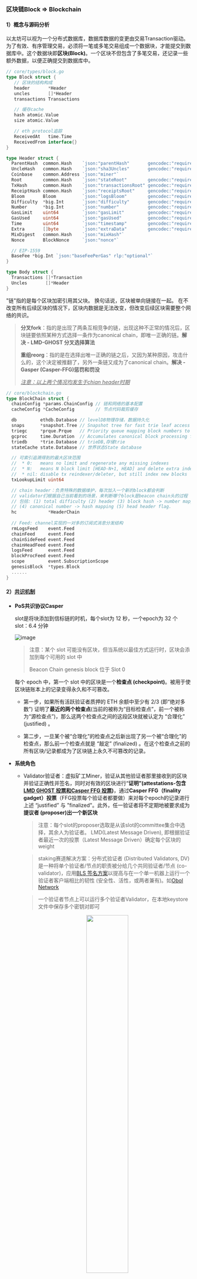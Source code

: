 ### 区块链Block => Blockchain

#### 1）概念与源码分析

以太坊可以视为一个分布式数据库，数据库数据的变更由交易Transaction驱动。为了有效、有序管理交易，必须将一笔或多笔交易组成一个数据块，才能提交到数据库中。这个数据块即**区块(Block)**。一个区块不但包含了多笔交易，还记录一些额外数据，以便正确提交到数据库中。

```go
// core/types/block.go
type Block struct {
   // 区块的结构构成
   header       *Header
   uncles       []*Header
   transactions Transactions

   // 缓存cache
   hash atomic.Value
   size atomic.Value

   // eth protocol追踪
   ReceivedAt   time.Time
   ReceivedFrom interface{}
}

type Header struct {
  ParentHash  common.Hash    `json:"parentHash"       gencodec:"required"`
  UncleHash   common.Hash    `json:"sha3Uncles"       gencodec:"required"`
  Coinbase    common.Address `json:"miner"`
  Root        common.Hash    `json:"stateRoot"        gencodec:"required"`
  TxHash      common.Hash    `json:"transactionsRoot" gencodec:"required"`
  ReceiptHash common.Hash    `json:"receiptsRoot"     gencodec:"required"`
  Bloom       Bloom          `json:"logsBloom"        gencodec:"required"`
  Difficulty  *big.Int       `json:"difficulty"       gencodec:"required"`
  Number      *big.Int       `json:"number"           gencodec:"required"`
  GasLimit    uint64         `json:"gasLimit"         gencodec:"required"`
  GasUsed     uint64         `json:"gasUsed"          gencodec:"required"`
  Time        uint64         `json:"timestamp"        gencodec:"required"`
  Extra       []byte         `json:"extraData"        gencodec:"required"`
  MixDigest   common.Hash    `json:"mixHash"`
  Nonce       BlockNonce     `json:"nonce"`

  // EIP-1559
  BaseFee *big.Int `json:"baseFeePerGas" rlp:"optional"`
}

type Body struct {
  Transactions []*Transaction
  Uncles       []*Header
}
```

"链"指的是每个区块加密引用其父块。 换句话说，区块被单向链接在一起。 在不改变所有后续区块的情况下，区块内数据是无法改变，但改变后续区块需要整个网络的共识。

> **分叉fork**：指的是出现了两条互相竞争的链，出现这种不正常的情况后，区块链要依照某种方式选择一条作为canonical chain，即唯一正确的链。**解决 - LMD-GHOST 分叉选择算法**
>
> **重组reorg**：指的是在选择出唯一正确的链之后，又因为某种原因，攻击什么的，这个决定被推翻了，另外一条链又成为了canonical chain。**解决 - Gasper (Casper-FFG)惩罚和罚没**
>
> *<u>注意：以上两个情况均发生于chian header时期</u>*

```go
// core/blockchain.go
type BlockChain struct {
  chainConfig *params.ChainConfig // 链和网络的基本配置
  cacheConfig *CacheConfig        // 节点代码裁剪缓存

  db         ethdb.Database // levelDB物理存储，数据持久化
  snaps      *snapshot.Tree // Snapshot tree for fast trie leaf access
  triegc     *prque.Prque   // Priority queue mapping block numbers to tries to gc
  gcproc     time.Duration  // Accumulates canonical block processing for trie dumping
  triedb     *trie.Database // trieDB,存储trie
  stateCache state.Database // 世界状态State database

  // 可索引追溯得到的最大区块范围
  //  * 0:   means no limit and regenerate any missing indexes
  //  * N:   means N block limit [HEAD-N+1, HEAD] and delete extra indexes
  //  * nil: disable tx reindexer/deleter, but still index new blocks
  txLookupLimit uint64

  // chain header：负责特殊的数据维护，每次加入一个新的block都会判断
  // validator们根据自己当前看到的场景，来判断哪个block是beacon chain头的过程
  // 包括: (1) total difficulty (2) header (3) block hash -> number mapping 
  // (4) canonical number -> hash mapping (5) head header flag.
  hc            *HeaderChain
  
  // Feed: channel实现的一对多的订阅式消息分发结构
  rmLogsFeed    event.Feed
  chainFeed     event.Feed
  chainSideFeed event.Feed
  chainHeadFeed event.Feed
  logsFeed      event.Feed
  blockProcFeed event.Feed
  scope         event.SubscriptionScope
  genesisBlock  *types.Block
  ......
}
```

#### 2）[共识机制](https://ethos.dev/beacon-chain)

- **PoS共识协议Casper**

  slot是将块添加到信标链的时机，每个slot为 12 秒，一个epoch为 32 个slot：6.4 分钟

  ![image](https://user-images.githubusercontent.com/93460127/229422500-ef129fbc-ec9d-4c41-aad1-43d7fa450aa6.png)

  > 注意：某个 slot 可能没有区块，但当系统以最佳方式运行时，区块会添加到每个可用的 slot 中
  >
  > Beacon Chain genesis block 位于 Slot 0

  每个 epoch 中，第一个 slot 中的区块是一个**检查点 (checkpoint)**。被用于使区块链账本上的记录变得永久和不可篡改。

  - 第一步，如果所有活跃验证者质押的 ETH 余额中至少有 2/3 (即“绝对多数”) 证明了**最近的两个检查点**(当前的被称为“目标检查点”，前一个被称为“源检查点”)，那么这两个检查点之间的这段区块就被认定为 “合理化” (justified) 。

  - 第二步，一旦某个被“合理化”的检查点之后新出现了另一个被“合理化”的检查点，那么前一个检查点就是 “敲定” (finalized) 。在这个检查点之前的所有区块/记录都成为了区块链上永久不可篡改的记录。

- **系统角色**

  - Validator验证者：虚拟矿工Miner，验证从其他验证者那里接收到的区块并验证正确性并签名，同时对有效的区块进行“**证明”(attestations-包含 [LMD GHOST 投票和Casper FFG 投票](https://news.cnyes.com/news/id/4978319))**，通过**Casper FFG（finality gadget）投票**（FFG投票每个验证者都要做）来对每个epoch的记录进行上述 “justified” 与 "finalized"。此外，任一验证者将不定期地被要求成为**提议者 (proposer)出一个新区块**

    > 注意：每个slot的proposer选取是从该slot的committee集合中选择，其余人为验证者。
    > LMD(Latest Message Driven), 即根据验证者最近一次的投票（Latest Message Driven）确定每个区块的weight

    > staking赛道解决方案：分布式验证者 (Distributed Validators, DV) 是一种将单个验证者/节点的职责被分给几个共同验证者/节点 (co-validator)，应用[BLS 签名方案](https://www.ethereum.cn/Eth2/distributed-validator-specs)以提高与在一个单一机器上运行一个验证者客户端相比的韧性 (安全性、活性，或两者兼有)。如[Obol Network](https://mirror.xyz/bitcoinorange.eth/gyXAG1neqkm7nBCNFk77wLd5llZIFoVk3eqezI-wPZI)
    
    > 一个验证者节点上可以运行多个验证者Validator，在本地keystore文件中保存多个密钥对即可
  

    <div align=center>
    <img src="https://github.com/DessertHeart/Dive-Into-Blockchain/assets/93460127/9f201f1f-dd00-4acf-887e-f464338c4f8c" style="width:50%;">
    </div>
    
    > 很多validator都会跑一个backup，因为validator不能下线。如果主程序和backup都跑的话，是会出现发送两个attestation的这个情况（如一个epoch发送两个attestation），该情况是没有办法从protocol层面限制的，因为attestation发送出去，是让不同的人收集的，只要验证者签名合法的，就会被其他人收集起来，其他人没有能力判断发送的attestation是否重复

  - Committees委员会 (验证者子集) ：**同步委员会 (sync committee)** 由随机分配（RANDAO）至少128名验证者组成的小组，一个验证者在一个epoch内只能在一个委员会中，每个epoch里，各个委员会被均分给每个slot（1slot - 1 committee），每27小时更新一次。

    这些被随机选中的验证者，除了其验证者本职工作以外，还将对**Chain head**进行签名（如遇分叉情况，依据LMD GHOST分叉选择算法，于chain header timing时期）。

    > 轻客户端可以检索这些被验证过的区块，而无需访问整条历史链或整个验证者集。

- **[奖惩机制](https://eth2book.info/altair/part2/incentives/rewards)**

  - 奖励：验证者以 32 ETH 用于作为“抵押品”。

    - 当验证者进行的 **LMD-GHOST 投票**和 **FFG 投票**与大多数其他验证者一致时，那么验证者就会获得证明奖励（认证奖励 = 7/8 x 基础奖励 x (1/[区块纳入延迟](https://ethereum.org/zh/developers/docs/consensus-mechanisms/pos/attestations/))）。

    - 当验证者被选中作为“区块提议者”(block proposer) 时，如果其提议的区块被“敲定”， 那么该验证者也将获得奖励。此外，区块提议者也可以通过将有关其他验证者行为不当的证明打包进自己提议的区块中，从而增加自己获得的奖励（通常每个验证者大约有0.1 ETH奖励）。

      > block proposer的reward中包括交易的gas priority fee（execution layer），还有consensus layer中专门有一个incentive layer，proposer出块会有奖励（类似对应PoW时的miner挖出区块奖励，PoS之后的出块奖励变到这里，**数量是其区块中包含总奖励的1/7**）
      >
      > rewards在执行交易的同时就去分发了，beacon chain有维护一个validator的balance的mapping，所有的奖励都在这个map里，每个epoch重新分配委员会时，会根据将本地validator的balance更新上链，但实际真正有效的balance是直到此次epoch为止，最新finalized区块的位置对应validator的balance，大家也都会去查这个时候的余额，因为是确定有效且不可篡改的

  - 惩罚

    - 惩罚Penalties：以各种机制的形式来销毁一部分验证者质押的 ETH

      - 验证者未能提交一个 FFG 投票、提交延迟了或者提交了错误的 FFG 投票时，会受到**证明惩罚 (attestation penalties)**。削减的数额等同于其提交正确的证明而原本可以获得的奖励。
      - 验证者错过了进行 LMD-GHOST 投票，则不会受到惩罚，只是错过了本可以通过对链头进行投票而获得的奖励。

    - 罚没Slashings：验证者发生严重行为(如下列举)，会导致验证者被强制从网络中**移除**，其质押的 ETH 的 1/64 (最高可达 0.5 ETH) 将立即被销毁，然后开始一个**为期 36 天的移除期**，在此期间，验证者的质押金将逐渐被削减；且在这段期间的中间点 (**第18天**)，该验证者还将受到额外的惩罚，惩罚大小将与此次罚没事件发生之前的 **36 天内**所有被罚没的验证者的 ETH 质押总额成比例（**串谋惩罚correlation penalty**）
      > [罚没器（Slasher）](https://www.zhihu.com/question/432805921/answer/1605154613)是指一个单独的软件，其主要目的是检测可罚没的事件。你可以把罚没器（Slasher）想象成以太坊2.0网络的“警察”，由于检测恶意消息所需的额外数据和进程，通常这些罚没器是独立于信标节点运行的。为了检测可罚没的消息，罚没器记录网络上每个验证器的证明和提议历史记录，并将该历史记录与广播的内容交叉引用，以找到可罚没的消息。
      > 通常在检测到罚没后，奖励会立即发给提议者(block proposer)，而不是发给运行罚没器的验证者，即运行一个罚没器并不意味着有利可图，本质上，运营罚没器相当于一种利他行为。
      - 双重投票(double voting)：验证者在同一个 slot **证明**两个冲突的区块，也意味着可能试图造成链的分叉。注：简单地为相同区块投票两次，并不会遭到罚没。
      - 验证者投出的投票[“包围”（surround）](https://github.com/protolambda/eth2-surround)或被之前的投票“包围”某个区块的另一个区块进行证明 (实际上就是试图更改区块链历史)。
      - 验证者在同一个slot中使用不同的root（内部数据的哈希）**提议**两个冲突的区块。意味着会很容易创建不必要的分叉，或造成混乱。注：简单地提出相同的区块两次，并不会遭到罚没。

      > 1、对于节点来说，无论有意无意，如果有对应行为上链并触发slashing，那就是无法补救的了
      >
      > 2、protocol层和程序层都没有办法限制恶意节点多发attestation，有的方式只有合法节点的打包“举报”（事实上会有很多节点在盯着，因为有奖励）。但除了slashing罚款，只有所谓的“声明无效证明”，但已经造成的链上既定事实是没办法改变的。所以，对于恶意节点来说，成本只有32ETH，但成功的几率权衡巨大的获利，还是可能预见的，所以很多攻击者的做法就是集中发送很多相互冲突的attestation
      >
      > 3、去重机制: 在p2p网络传播阶段，节点会拒收相同 hash 的attestation。但如果哈希不一样，节点也不会检查是谁提出的而全部上链
      > 
      > 4、Selfish Mining: 以太坊PoS解决方案：[Proposer Boost & Honest Reorgs](https://ethresear.ch/t/selfish-mining-in-pos/15551)

    - Inactive Leak机制：如果信标链已经有超过 4 个 epoch 都没有被敲定时触发（超过 1/3 的验证者离线或未能提交证明的证明，即不可能有 2/3 的绝对多数验证者来敲定检查点）。**逐渐削减不活跃的验证者的 ETH 质押金，直到这些验证者控制的质押金少于网络中总质押金的 1/3，从而允许剩余的活跃验证者对区块链进行敲定**。无论这些不活跃的验证者数量有多大，剩余的验证者最终都将控制 >2/3 的总质押金。
